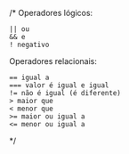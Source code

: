 /* 
Operadores lógicos:

    || ou
    && e
    ! negativo

Operadores relacionais:

    == igual a
    === valor é igual e igual
    != não é igual (é diferente)
    > maior que 
    < menor que 
    >= maior ou igual a
    <= menor ou igual a 


 */